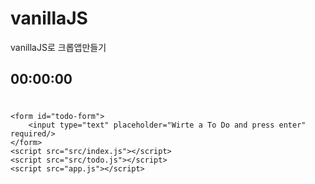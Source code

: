 # vanillaJS
vanillaJS로 크롭앱만들기 
<!DOCTYPE html>
<html lang="en"> 
  <head>
    <meta charset="UTF-8" />
    <link rel="stylesheet" href="src/style.css" />
    <title>Momentum App</title>
  </head>

  <body>
    <h2 id="clock">00:00:00</h2>
    <form class="hidden" id="login-form"></form>
    <h1 class="hidden" id="greeting"></h1>
    
    <form id="todo-form">
        <input type="text" placeholder="Wirte a To Do and press enter" required/>
    </form>
    <script src="src/index.js"></script>
    <script src="src/todo.js"></script>
    <script src="app.js"></script>

  </body>
</html>


